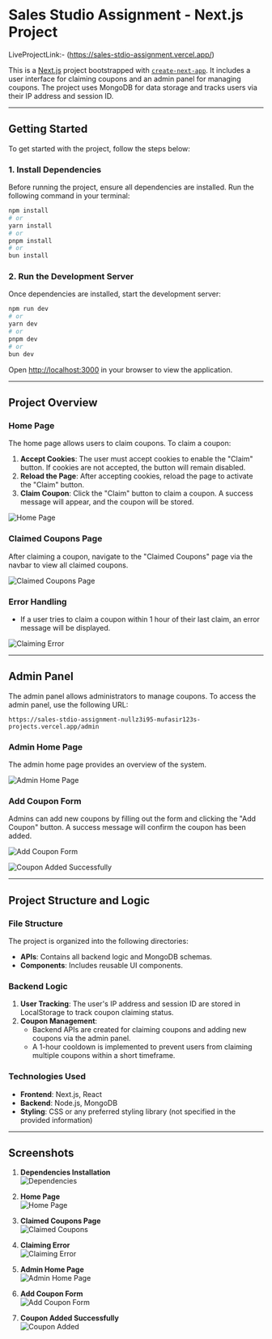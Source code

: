 # Sales Studio Assignment - Next.js Project
LiveProjectLink:- (https://sales-stdio-assignment.vercel.app/)

This is a [Next.js](https://nextjs.org/) project bootstrapped with [`create-next-app`](https://github.com/vercel/next.js/tree/canary/packages/create-next-app). It includes a user interface for claiming coupons and an admin panel for managing coupons. The project uses MongoDB for data storage and tracks users via their IP address and session ID.

---

## Getting Started

To get started with the project, follow the steps below:

### 1. Install Dependencies
Before running the project, ensure all dependencies are installed. Run the following command in your terminal:

```bash
npm install
# or
yarn install
# or
pnpm install
# or
bun install
```

### 2. Run the Development Server
Once dependencies are installed, start the development server:

```bash
npm run dev
# or
yarn dev
# or
pnpm dev
# or
bun dev
```

Open [http://localhost:3000](http://localhost:3000) in your browser to view the application.

---

## Project Overview

### Home Page
The home page allows users to claim coupons. To claim a coupon:
1. **Accept Cookies**: The user must accept cookies to enable the "Claim" button. If cookies are not accepted, the button will remain disabled.
2. **Reload the Page**: After accepting cookies, reload the page to activate the "Claim" button.
3. **Claim Coupon**: Click the "Claim" button to claim a coupon. A success message will appear, and the coupon will be stored.

![Home Page](https://github.com/Mufasir123/salesStdioAssignment/blob/main/1.jpeg?raw=true)

### Claimed Coupons Page
After claiming a coupon, navigate to the "Claimed Coupons" page via the navbar to view all claimed coupons.

![Claimed Coupons Page](https://github.com/Mufasir123/salesStdioAssignment/blob/main/3%20climed%20coupon.jpeg?raw=true)

### Error Handling
- If a user tries to claim a coupon within 1 hour of their last claim, an error message will be displayed.
  
![Claiming Error](https://github.com/Mufasir123/salesStdioAssignment/blob/main/4%20claiming%20error.png?raw=true)

---

## Admin Panel

The admin panel allows administrators to manage coupons. To access the admin panel, use the following URL:

```
https://sales-stdio-assignment-nullz3i95-mufasir123s-projects.vercel.app/admin
```

### Admin Home Page
The admin home page provides an overview of the system.

![Admin Home Page](https://github.com/Mufasir123/salesStdioAssignment/blob/main/5%20admin%20home%20page.jpeg?raw=true)

### Add Coupon Form
Admins can add new coupons by filling out the form and clicking the "Add Coupon" button. A success message will confirm the coupon has been added.

![Add Coupon Form](https://github.com/Mufasir123/salesStdioAssignment/blob/main/6%20form%20fill.png?raw=true)

![Coupon Added Successfully](https://github.com/Mufasir123/salesStdioAssignment/blob/main/7%20add%20coupon.png?raw=true)

---

## Project Structure and Logic

### File Structure
The project is organized into the following directories:
- **APIs**: Contains all backend logic and MongoDB schemas.
- **Components**: Includes reusable UI components.

### Backend Logic
1. **User Tracking**: The user's IP address and session ID are stored in LocalStorage to track coupon claiming status.
2. **Coupon Management**:
   - Backend APIs are created for claiming coupons and adding new coupons via the admin panel.
   - A 1-hour cooldown is implemented to prevent users from claiming multiple coupons within a short timeframe.

### Technologies Used
- **Frontend**: Next.js, React
- **Backend**: Node.js, MongoDB
- **Styling**: CSS or any preferred styling library (not specified in the provided information)

---

## Screenshots

1. **Dependencies Installation**  
   ![Dependencies](https://github.com/Mufasir123/salesStdioAssignment/blob/main/0%20dependencies%20image.png?raw=true)

2. **Home Page**  
   ![Home Page](https://github.com/Mufasir123/salesStdioAssignment/blob/main/1.jpeg?raw=true)

3. **Claimed Coupons Page**  
   ![Claimed Coupons](https://github.com/Mufasir123/salesStdioAssignment/blob/main/3%20climed%20coupon.jpeg?raw=true)

4. **Claiming Error**  
   ![Claiming Error](https://github.com/Mufasir123/salesStdioAssignment/blob/main/4%20claiming%20error.png?raw=true)

5. **Admin Home Page**  
   ![Admin Home Page](https://github.com/Mufasir123/salesStdioAssignment/blob/main/5%20admin%20home%20page.jpeg?raw=true)

6. **Add Coupon Form**  
   ![Add Coupon Form](https://github.com/Mufasir123/salesStdioAssignment/blob/main/6%20form%20fill.png?raw=true)

7. **Coupon Added Successfully**  
   ![Coupon Added](https://github.com/Mufasir123/salesStdioAssignment/blob/main/7%20add%20coupon.png?raw=true)
